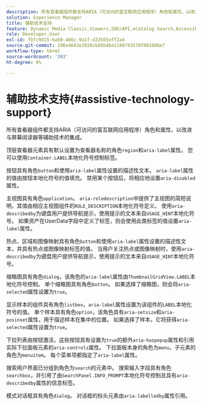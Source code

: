 ```yaml
---
description: 所有查看器组件都支持ARIA（可访问的富互联网应用程序）角色和属性，以改进与屏幕阅读器等辅助技术的集成。
solution: Experience Manager
title: 辅助技术支持
feature: Dynamic Media Classic,Viewers,SDK/API,eCatalog Search,Accessibility
role: Developer,User
exl-id: fbfc9415-6ab8-466c-9a1f-d33565eff2a4
source-git-commit: 206e4643e3926cb85b4be2189743578f88180be7
workflow-type: tm+mt
source-wordcount: '393'
ht-degree: 0%

---
```


# 辅助技术支持{#assistive-technology-support}

所有查看器组件都支持ARIA（可访问的富互联网应用程序）角色和属性，以改进与屏幕阅读器等辅助技术的集成。

顶层查看器元素具有默认设置为查看器名称的角色`region`和`aria-label`属性。 您可以使用`Container.LABEL`本地化符号控制标签。

按钮具有角色`button`和使用`aria-label`属性设置的描述性文本。 `aria-label`属性的值由按钮本地化符号的值填充。 禁用某个按钮后，将相应地设置`aria-disabled`属性。

主视图具有角色`application`。 `aria-roledescription`中提供了主视图的简短说明，其值由相应主视图组件的`ROLE_DESCRIPTION`本地化符号定义。 使用`aria-describedby`为键盘用户提供导航提示，使用提示的文本来自`USAGE_HINT`本地化符号。 如果资产在UserData字段中定义了标签，则会使用此类标签的值设置`aria-label`属性。

热点、区域和图像映射具有角色`button`和使用`aria-label`属性设置的描述性文本，并具有热点或图像映射标签的值。 当用户关注热点或图像映射时，使用`aria-describedby`为键盘用户提供导航提示，使用提示的文本来自`USAGE_HINT`本地化符号。

缩略图具有角色`dialog`，该角色的`aria-label`属性由`ThumbnailGridView.LABEL`本地化符号控制。 单个缩略图具有角色`button`。 如果选择了缩略图，则会将`aria-selected`属性设置为`true`。

显示样本的组件具有角色`listbox`，`aria-label`属性设置为该组件的`LABEL`本地化符号的值。 单个样本具有角色`option`，该角色具有`aria-setsize`和`aria-posinset`属性，用于描述样本在集中的位置。 如果选择了样本，它将获得`aria-selected`属性设置为`true`。

下拉列表由按钮激活，这些按钮具有设置为`true`的额外`aria-haspopup`属性和引用实际下拉面板元素的`aria-controls`属性。 下拉面板本身的角色为`menu`，子元素的角色为`menuitem`。 每个菜单项都指定了`aria-label`属性。

搜索用户界面已分组到角色为`search`的元素中。 搜索输入字段具有角色`searchbox`，并引用了由`SearchPanel.INFO_PROMPT`本地化符号控制且具有`aria-describedby`属性的信息标签。

模式对话框具有角色`dialog`。 对话框的标头元素由`aria-labelledby`属性引用。
